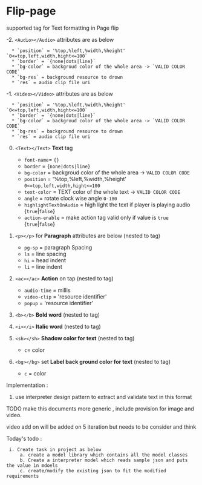 # Flip-page
supported tag for Text formatting in Page flip

-2. `<Audio></Audio>` attributes are as below

      * `position` = '%top,%left,%width,%height' `0<=top,left,width,hight<=100`
      * `border` = `{none|dots|line}`
      * `bg-color` = backgroud color of the whole area -> `VALID COLOR CODE`
      * `bg-res` = background resource to drown
      * `res` = audio clip file uri

-1. `<Video></Video>` attributes are as below

      * `position` = '%top,%left,%width,%height' `0<=top,left,width,hight<=100`
      * `border` = `{none|dots|line}`
      * `bg-color` = backgroud color of the whole area -> `VALID COLOR CODE`
      * `bg-res` = background resource to drown
      * `res` = audio clip file uri

0. `<Text></Text>` **Text** tag
      * `font-name`= `{}`
      * `border` = `{none|dots|line}`
      * `bg-color` = backgroud color of the whole area -> `VALID COLOR CODE`
      * `position` = '%top,%left,%width,%height' `0<=top,left,width,hight<=100`
      * `text-color` = TEXT color of the whole text -> `VALID COLOR CODE`
      * `angle` = rotate clock wise angle `0-180`
      * `highlightTextOnAudio` =  high light the text if player is playing audio {`true`|`false`}
      * `action-enable` = make action tag valid only if value is `true` {`true`|`false`}

1. `<p></p>` for **Paragraph**  attributes are below (nested to <Text> tag)
    * `pg-sp` = paragraph Spacing
    * `ls` = line spacing
    * `hi` = head indent
    * `li` = line indent

2. `<ac></ac>` **Action** on tap (nested to <Text> tag)
     * `audio-time` = millis
     * `video-clip` = 'resource identifier'
     * `popup` = 'resource identifier'

3. `<b></b>` **Bold word** (nested to <Text> tag)

4. `<i></i>` **Italic word** (nested to <Text> tag)

5.  `<sh></sh>` **Shadow color for text** (nested to <Text> tag)
    * `c`= color

6. `<bg></bg>` set **Label back ground color for text** (nested to <Text> tag)
    * `c` = color



Implementation :

  1. use interpreter design pattern to extract and validate text in this format
  
  TODO make this documents more generic , include provision for image and video. 
  
  video add on will be added on 5 iteration but needs to be consider and think
  
  Today's todo : 
  
     i. Create task in project as below 
         a. create a model library which contains all the model classes
         b. Create a interpreter model which reads sample json and puts the value in mdoels
         c. create/modify the existing json to fit the modified requirements
  
  
  
